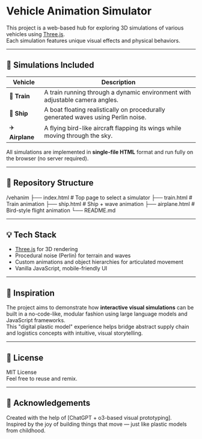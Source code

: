 # Vehicle Animation Simulator

This project is a web-based hub for exploring 3D simulations of various vehicles using [Three.js](https://threejs.org/).  
Each simulation features unique visual effects and physical behaviors.

---

## 🔗 Simulations Included

| Vehicle | Description |
|--------|-------------|
| 🚆 **Train** | A train running through a dynamic environment with adjustable camera angles. |
| 🚢 **Ship** | A boat floating realistically on procedurally generated waves using Perlin noise. |
| ✈️ **Airplane** | A flying bird-like aircraft flapping its wings while moving through the sky. |

All simulations are implemented in **single-file HTML** format and run fully on the browser (no server required).

---

## 📁 Repository Structure

/vehanim
├── index.html         # Top page to select a simulator
├── train.html         # Train animation
├── ship.html          # Ship + wave animation
├── airplane.html      # Bird-style flight animation
└── README.md

---

## 💡 Tech Stack

- [Three.js](https://threejs.org/) for 3D rendering
- Procedural noise (Perlin) for terrain and waves
- Custom animations and object hierarchies for articulated movement
- Vanilla JavaScript, mobile-friendly UI

---

## 🧠 Inspiration

The project aims to demonstrate how **interactive visual simulations** can be built in a no-code-like, modular fashion using large language models and JavaScript frameworks.  
This "digital plastic model" experience helps bridge abstract supply chain and logistics concepts with intuitive, visual storytelling.

---

## 📜 License

MIT License  
Feel free to reuse and remix.

---

## 🙌 Acknowledgements

Created with the help of [ChatGPT + o3-based visual prototyping].  
Inspired by the joy of building things that move — just like plastic models from childhood.